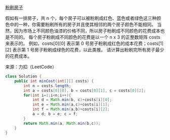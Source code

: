 [粉刷房子](https://leetcode.cn/problems/JEj789/)

假如有一排房子，共 n 个，每个房子可以被粉刷成红色、蓝色或者绿色这三种颜色中的一种，你需要粉刷所有的房子并且使其相邻的两个房子颜色不能相同。
当然，因为市场上不同颜色油漆的价格不同，所以房子粉刷成不同颜色的花费成本也是不同的。
每个房子粉刷成不同颜色的花费是以一个 n x 3 的正整数矩阵 costs 来表示的。
例如，costs[0][0] 表示第 0 号房子粉刷成红色的成本花费；costs[1][2] 表示第 1 号房子粉刷成绿色的花费，以此类推。
请计算出粉刷完所有房子最少的花费成本。

来源：力扣（LeetCode）

```java
class Solution {
    public int minCost(int[][] costs) {
        int n = costs.length;
        int a = costs[0][0], b = costs[0][1], c = costs[0][2];
        for(int i=1;i<n;i++){
            int d = Math.min(b, c)+costs[i][0];
            int e = Math.min(a,c)+costs[i][1];
            int f = Math.min(a,b)+costs[i][2];
            a = d; b = e; c = f;
        }
        return Math.min(a, Math.min(b,c));
    }
}
```
